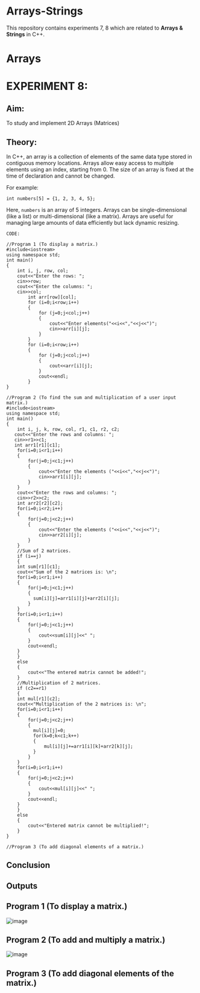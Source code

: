 # Arrays-Strings
This repository contains experiments 7, 8 which are related to __Arrays & Strings__ in C++.

# Arrays
# EXPERIMENT 8:
## Aim: 
To study and implement 2D Arrays (Matrices)
## Theory:
In C++, an array is a collection of elements of the same data type stored in contiguous memory locations. Arrays allow easy access to multiple elements using an index, starting from 0. The size of an array is fixed at the time of declaration and cannot be changed.

For example:

`int numbers[5] = {1, 2, 3, 4, 5};`

Here, `numbers` is an array of 5 integers. Arrays can be single-dimensional (like a list) or multi-dimensional (like a matrix). Arrays are useful for managing large amounts of data efficiently but lack dynamic resizing.

~~~
CODE:

//Program 1 (To display a matrix.)
#include<iostream>
using namespace std;
int main()
{
    int i, j, row, col;
    cout<<"Enter the rows: ";
    cin>>row;
    cout<<"Enter the columns: ";
    cin>>col;
        int arr[row][col];
        for (i=0;i<row;i++)
        {
            for (j=0;j<col;j++)
            {
                cout<<"Enter elements("<<i<<","<<j<<")";
                cin>>arr[i][j];
            }
        }
        for (i=0;i<row;i++)
        {
            for (j=0;j<col;j++)
            {
                cout<<arr[i][j];
            }
            cout<<endl;
        }
}

//Program 2 (To find the sum and multiplication of a user input matrix.)
#include<iostream>
using namespace std;
int main()
{
    int i, j, k, row, col, r1, c1, r2, c2;
   cout<<"Enter the rows and columns: ";
   cin>>r1>>c1;
   int arr1[r1][c1];
    for(i=0;i<r1;i++)
    {
        for(j=0;j<c1;j++)
        {
            cout<<"Enter the elements ("<<i<<","<<j<<")";
            cin>>arr1[i][j];
        }
    }
    cout<<"Enter the rows and columns: ";
    cin>>r2>>c2;
    int arr2[r2][c2];
    for(i=0;i<r2;i++)
    {
        for(j=0;j<c2;j++)
        {
            cout<<"Enter the elements ("<<i<<","<<j<<")";
            cin>>arr2[i][j];
        }
    }
    //Sum of 2 matrices.
    if (i==j)
    {
    int sum[r1][c1];
    cout<<"Sum of the 2 matrices is: \n";
    for(i=0;i<r1;i++)
    {
        for(j=0;j<c1;j++)
        {
          sum[i][j]=arr1[i][j]+arr2[i][j];
        }
    }
    for(i=0;i<r1;i++)
    {
        for(j=0;j<c1;j++)
        {
            cout<<sum[i][j]<<" ";
        }
        cout<<endl;
    }
    }
    else
    {
        cout<<"The entered matrix cannot be added!";
    }
    //Multiplication of 2 matrices.
    if (c2==r1)
    {
    int mul[r1][c2];
    cout<<"Multiplication of the 2 matrices is: \n";
    for(i=0;i<r1;i++)
    {
        for(j=0;j<c2;j++)
        {
          mul[i][j]=0;
          for(k=0;k<c1;k++)
          {
              mul[i][j]+=arr1[i][k]+arr2[k][j];
          }
        }
    }
    for(i=0;i<r1;i++)
    {
        for(j=0;j<c2;j++)
        {
            cout<<mul[i][j]<<" ";
        }
        cout<<endl;
    } 
    }
    else
    {
        cout<<"Entered matrix cannot be multiplied!"; 
    }
}

//Program 3 (To add diagonal elements of a matrix.)

~~~

## Conclusion

## Outputs

## Program 1 (To display a matrix.)
![image](https://github.com/user-attachments/assets/73da204b-0998-458c-8ff0-b5f37c63ca10)

## Program 2 (To add and multiply a matrix.)
![image](https://github.com/user-attachments/assets/4a4b8f56-1ce2-49a9-a3a8-aa8d160eaaa5)

## Program 3 (To add diagonal elements of the matrix.)
